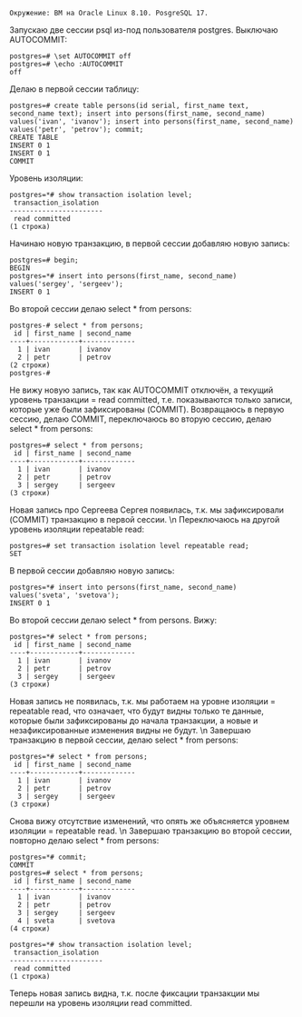 ```
Окружение: ВМ на Oracle Linux 8.10. PosgreSQL 17.
```

Запускаю две сессии psql из-под пользователя postgres. Выключаю AUTOCOMMIT:
```
postgres=# \set AUTOCOMMIT off
postgres=# \echo :AUTOCOMMIT
off
```
Делаю в первой сессии таблицу:
```
postgres=# create table persons(id serial, first_name text, second_name text); insert into persons(first_name, second_name) values('ivan', 'ivanov'); insert into persons(first_name, second_name) values('petr', 'petrov'); commit;
CREATE TABLE
INSERT 0 1
INSERT 0 1
COMMIT
```
Уровень изоляции:
```
postgres=*# show transaction isolation level;
 transaction_isolation
-----------------------
 read committed
(1 строка)
```
Начинаю новую транзакцию, в первой сессии добавляю новую запись:
```
postgres=# begin;
BEGIN
postgres=*# insert into persons(first_name, second_name) values('sergey', 'sergeev');
INSERT 0 1
```
Во второй сессии делаю select * from persons:
```
postgres-# select * from persons;
 id | first_name | second_name 
----+------------+-------------
  1 | ivan       | ivanov
  2 | petr       | petrov
(2 строки)
postgres-#
```
Не вижу новую запись, так как AUTOCOMMIT отключён, а текущий уровень транзакции = read committed, т.е. показываются только записи, которые уже были зафиксированы (COMMIT). 
Возвращаюсь в первую сессию, делаю COMMIT, переключаюсь во вторую сессию, делаю select * from persons:
```
postgres=# select * from persons;
 id | first_name | second_name
----+------------+-------------
  1 | ivan       | ivanov
  2 | petr       | petrov
  3 | sergey     | sergeev
(3 строки)
```
Новая запись про Сергеева Сергея появилась, т.к. мы зафиксировали (COMMIT) транзакцию в первой сессии. \n
Переключаюсь на другой уровень изоляции repeatable read: 
```
postgres=# set transaction isolation level repeatable read;
SET
```
В первой сессии добавляю новую запись:
```
postgres=*# insert into persons(first_name, second_name) values('sveta', 'svetova');
INSERT 0 1
```
Во второй сессии делаю select * from persons. Вижу:
```
postgres=*# select * from persons;
 id | first_name | second_name
----+------------+-------------
  1 | ivan       | ivanov
  2 | petr       | petrov
  3 | sergey     | sergeev
(3 строки)
```
Новая запись не появилась, т.к. мы работаем на уровне изоляции = repeatable read, что означает, что будут видны только те данные, которые были зафиксированы до начала транзакции, а новые и незафиксированные изменения видны не будут. \n
Завершаю транзакцию в первой сессии, делаю select * from persons:
```
postgres=*# select * from persons;
 id | first_name | second_name
----+------------+-------------
  1 | ivan       | ivanov
  2 | petr       | petrov
  3 | sergey     | sergeev
(3 строки)
```
Снова вижу отсутствие изменений, что опять же объясняется уровнем изоляции = repeatable read. \n
Завершаю транзакцию во второй сессии, повторно делаю select * from persons:
```
postgres=*# commit;
COMMIT
postgres=# select * from persons;
 id | first_name | second_name
----+------------+-------------
  1 | ivan       | ivanov
  2 | petr       | petrov
  3 | sergey     | sergeev
  4 | sveta      | svetova
(4 строки)

postgres=*# show transaction isolation level;
 transaction_isolation
-----------------------
 read committed
(1 строка)

```
Теперь новая запись видна, т.к. после фиксации транзакции мы перешли на уровень изоляции read committed.
